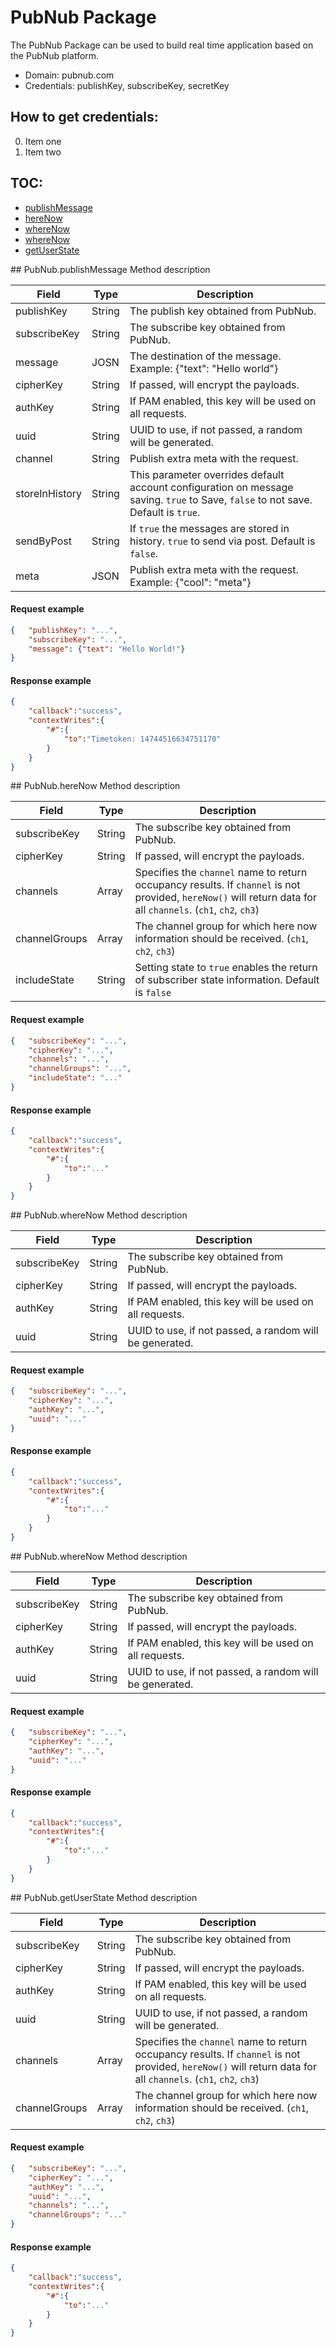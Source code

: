 # PubNub Package
The PubNub Package can be used to build real time application based on the PubNub platform.
* Domain: pubnub.com
* Credentials: publishKey, subscribeKey, secretKey

## How to get credentials: 
0. Item one 
1. Item two

## TOC: 
* [publishMessage](#publishMessage)
* [hereNow](#hereNow)
* [whereNow](#whereNow)
* [whereNow](#whereNow)
* [getUserState](#getUserState)
 
<a name="publishMessage"/>
## PubNub.publishMessage
Method description

| Field         | Type  | Description
|---------------|-------|----------
| publishKey    | String| The publish key obtained from PubNub.
| subscribeKey  | String| The subscribe key obtained from PubNub.
| message       | JOSN  | The destination of the message. Example: {"text": "Hello world"}
| cipherKey     | String| If passed, will encrypt the payloads.
| authKey       | String| If PAM enabled, this key will be used on all requests.
| uuid          | String| UUID to use, if not passed, a random will be generated.
| channel       | String| Publish extra meta with the request.
| storeInHistory| String| This parameter overrides default account configuration on message saving. `true` to Save, `false` to not save. Default is `true`.
| sendByPost    | String| If `true` the messages are stored in history. `true` to send via post. Default is `false`.
| meta          | JSON  | Publish extra meta with the request. Example:  {"cool": "meta"}

#### Request example
```json
{	"publishKey": "...",
	"subscribeKey": "...",
	"message": {"text": "Hello World!"}
}
```

#### Response example
```json
{
	"callback":"success",
	"contextWrites":{
		"#":{
			"to":"Timetoken: 14744516634751170"
		}
	}
}
```

<a name="hereNow"/>
## PubNub.hereNow
Method description

| Field        | Type  | Description
|--------------|-------|----------
| subscribeKey | String| The subscribe key obtained from PubNub.
| cipherKey    | String| If passed, will encrypt the payloads.
| channels     | Array | Specifies the `channel` name to return occupancy results. If `channel` is not provided, `hereNow()` will return data for all `channels`. (`ch1`, `ch2`, `ch3`)
| channelGroups| Array | The channel group for which here now information should be received. (`ch1`, `ch2`, `ch3`)
| includeState | String| Setting state to `true` enables the return of subscriber state information. Default is `false`

#### Request example
```json
{	"subscribeKey": "...",
	"cipherKey": "...",
	"channels": "...",
	"channelGroups": "...",
	"includeState": "..."
}
```
#### Response example
```json
{
	"callback":"success",
	"contextWrites":{
		"#":{
			"to":"..."
		}
	}
}
```

<a name="whereNow"/>
## PubNub.whereNow
Method description

| Field       | Type  | Description
|-------------|-------|----------
| subscribeKey| String| The subscribe key obtained from PubNub.
| cipherKey   | String| If passed, will encrypt the payloads.
| authKey     | String| If PAM enabled, this key will be used on all requests.
| uuid        | String| UUID to use, if not passed, a random will be generated.

#### Request example
```json
{	"subscribeKey": "...",
	"cipherKey": "...",
	"authKey": "...",
	"uuid": "..."
}
```
#### Response example
```json
{
	"callback":"success",
	"contextWrites":{
		"#":{
			"to":"..."
		}
	}
}
```

<a name="whereNow"/>
## PubNub.whereNow
Method description

| Field       | Type  | Description
|-------------|-------|----------
| subscribeKey| String| The subscribe key obtained from PubNub.
| cipherKey   | String| If passed, will encrypt the payloads.
| authKey     | String| If PAM enabled, this key will be used on all requests.
| uuid        | String| UUID to use, if not passed, a random will be generated.

#### Request example
```json
{	"subscribeKey": "...",
	"cipherKey": "...",
	"authKey": "...",
	"uuid": "..."
}
```
#### Response example
```json
{
	"callback":"success",
	"contextWrites":{
		"#":{
			"to":"..."
		}
	}
}
```

<a name="getUserState"/>
## PubNub.getUserState
Method description

| Field        | Type  | Description
|--------------|-------|----------
| subscribeKey | String| The subscribe key obtained from PubNub.
| cipherKey    | String| If passed, will encrypt the payloads.
| authKey      | String| If PAM enabled, this key will be used on all requests.
| uuid         | String| UUID to use, if not passed, a random will be generated.
| channels     | Array | Specifies the `channel` name to return occupancy results. If `channel` is not provided, `hereNow()` will return data for all `channels`. (`ch1`, `ch2`, `ch3`)
| channelGroups| Array | The channel group for which here now information should be received. (`ch1`, `ch2`, `ch3`)

#### Request example
```json
{	"subscribeKey": "...",
	"cipherKey": "...",
	"authKey": "...",
	"uuid": "...",
	"channels": "...",
	"channelGroups": "..."
}
```
#### Response example
```json
{
	"callback":"success",
	"contextWrites":{
		"#":{
			"to":"..."
		}
	}
}
```

